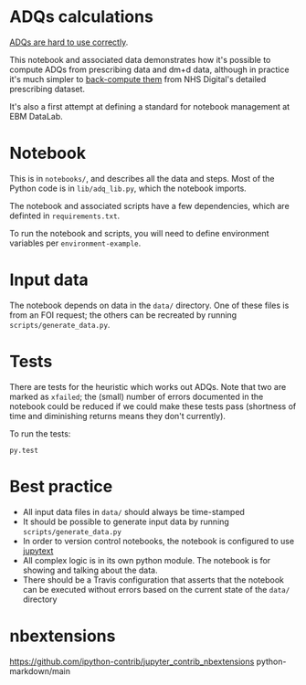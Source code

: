 # ADQs calculations

[ADQs are hard to use correctly](https://github.com/ebmdatalab/openprescribing/issues/934).

This notebook and associated data demonstrates how it's possible to
compute ADQs from prescribing data and dm+d data, although in practice
it's much simpler to [back-compute
them](https://github.com/ebmdatalab/openprescribing/issues/905#issuecomment-411071760)
from NHS Digital's detailed prescribing dataset.

It's also a first attempt at defining a standard for notebook
management at EBM DataLab.

# Notebook

This is in `notebooks/`, and describes all the data and steps.  Most
of the Python code is in `lib/adq_lib.py`, which the notebook
imports.

The notebook and associated scripts have a few dependencies, which are
definted in `requirements.txt`.

To run the notebook and scripts, you will need to define environment
variables per `environment-example`.

# Input data

The notebook depends on data in the `data/` directory.  One of these
files is from an FOI request; the others can be recreated by running
`scripts/generate_data.py`.

# Tests

There are tests for the heuristic which works out ADQs.  Note that two
are marked as `xfailed`; the (small) number of errors documented in
the notebook could be reduced if we could make these tests pass
(shortness of time and diminishing returns means they don't
currently).

To run the tests:

    py.test

# Best practice

* All input data files in `data/` should always be time-stamped
* It should be possible to generate input data by running `scripts/generate_data.py`
* In order to version control notebooks, the notebook is configured to
  use [jupytext](https://github.com/mwouts/jupytext)
* All complex logic is in its own python module. The notebook is for
  showing and talking about the data.
* There should be a Travis configuration that asserts that the
  notebook can be executed without errors based on the current state
  of the `data/` directory


# nbextensions

https://github.com/ipython-contrib/jupyter_contrib_nbextensions
python-markdown/main
